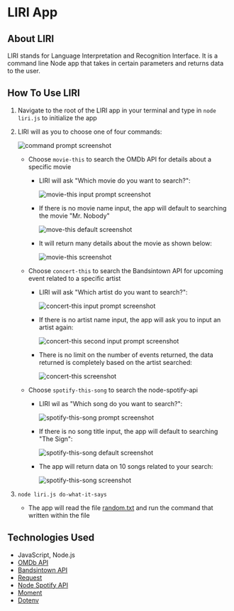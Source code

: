 # LIRI App

## About LIRI
LIRI stands for Language Interpretation and Recognition Interface. It is a command line Node app that takes in certain parameters and returns data to the user.

## How To Use LIRI
1. Navigate to the root of the LIRI app in your terminal and type in `node liri.js` to initialize the app
1. LIRI will as you to choose one of four commands: 

    ![command prompt screenshot](../master/images/command-prompt.png)
    
    * Choose `movie-this` to search the OMDb API for details about a specific movie
        * LIRI will ask "Which movie do you want to search?":
    
            ![movie-this input prompt screenshot](../master/images/movie-this-input-prompt.png)
 
        * If there is no movie name input, the app will default to searching the movie "Mr. Nobody"

            ![move-this default screenshot](../master/images/movie-this-default.png)

        * It will return many details about the movie as shown below: 
        
            ![movie-this screenshot](../master/images/movie-this.png)

    * Choose `concert-this` to search the Bandsintown API for upcoming event related to a specific artist
        * LIRI will ask "Which artist do you want to search?":

            ![concert-this input prompt screenshot](../master/images/concert-this-input-prompt.png)

        * If there is no artist name input, the app will ask you to input an artist again:

            ![concert-this second input prompt screenshot](../master/images/concert-this-input-again.png)
        
        * There is no limit on the number of events returned, the data returned is completely based on the artist searched:

            ![concert-this screenshot](../master/images/concert-this.png)

    * Choose `spotify-this-song` to search the node-spotify-api 
        * LIRI wil as "Which song do you want to search?":

            ![spotify-this-song prompt screenshot](../master/images/spotify-this-input-prompt.png)

        * If there is no song title input, the app will default to searching "The Sign":

            ![spotify-this-song default screenshot](../master/images/spotify-this-default.png)

        * The app will return data on 10 songs related to your search:

            ![spotify-this-song screenshot](../master/images/spotify-this-song.png)

        
1. `node liri.js do-what-it-says`

    * The app will read the file [random.txt](../master/random.txt) and run the command that written within the file
    
## Technologies Used
* JavaScript, Node.js
* [OMDb API](http://www.omdbapi.com/)
* [Bandsintown API](http://www.artists.bandsintown.com/bandsintown-api)
* [Request](https://www.npmjs.com/package/request)
* [Node Spotify API](https://www.npmjs.com/package/node-spotify-api)
* [Moment](https://www.npmjs.com/package/moment)
* [Dotenv](https://www.npmjs.com/package/dotenv)
